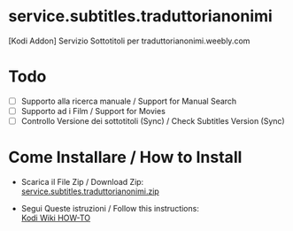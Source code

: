 # service.subtitles.traduttorianonimi
[Kodi Addon] Servizio Sottotitoli per traduttorianonimi.weebly.com

# Todo
- [ ] Supporto alla ricerca manuale / Support for Manual Search
- [ ] Supporto ad i Film / Support for Movies
- [ ] Controllo Versione dei sottotitoli (Sync) / Check Subtitles Version (Sync)

# Come Installare / How to Install
- Scarica il File Zip / Download Zip:<br />
[service.subtitles.traduttorianonimi.zip](https://github.com/ShellAddicted/service.subtitles.traduttorianonimi/files/204856/service.subtitles.traduttorianonimi.zip)

- Segui Queste istruzioni / Follow this instructions:<br />
[Kodi Wiki HOW-TO](http://kodi.wiki/view/HOW-TO:Install_add-ons_from_zip_files)
